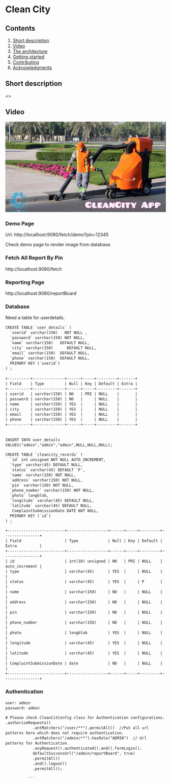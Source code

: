 # Clean City

## Contents

1. [Short description](#short-description)
1. [Video](#video)
1. [The architecture](#the-architecture)
1. [Getting started](#getting-started)
1. [Contributing](#contributing)
1. [Acknowledgments](#acknowledgments)

## Short description

<<Write short desc>>
	
## Video

[![Watch the video](https://github.com/infyboys2020/CleanCityApp/blob/main/CleanCity_thumbnail.jpeg)](https://www.youtube.com/watch?v=tEvMhoRC7dY)

### Demo Page 

Url: http://localhost:9080/fetch/demo?pin=12345

Check demo page to render image from database.


### Fetch All Report By Pin

http://localhost:9080/fetch

### Reporting Page
http://localhost:9080/reportBoard


### Database

Need a table for userdetails.

```
CREATE TABLE `user_details` (
  `userid` varchar(150)   NOT NULL ,
  `password` varchar(150) NOT NULL,
  `name` varchar(150)   DEFAULT NULL,
  `city` varchar(150)	   DEFAULT NULL,
  `email` varchar(150)	DEFAULT NULL,
  `phone` varchar(150)	DEFAULT NULL,
  PRIMARY KEY (`userid`)
) ;

+----------+--------------+------+-----+---------+-------+
| Field    | Type         | Null | Key | Default | Extra |
+----------+--------------+------+-----+---------+-------+
| userid   | varchar(150) | NO   | PRI | NULL    |       |
| password | varchar(150) | NO   |     | NULL    |       |
| name     | varchar(150) | YES  |     | NULL    |       |
| city     | varchar(150) | YES  |     | NULL    |       |
| email    | varchar(150) | YES  |     | NULL    |       |
| phone    | varchar(150) | YES  |     | NULL    |       |
+----------+--------------+------+-----+---------+-------+


INSERT INTO user_details VALUES("admin","admin","admin",NULL,NULL,NULL);

```

```
CREATE TABLE `cleancity_records` (
  `id` int unsigned NOT NULL AUTO_INCREMENT,
  `type` varchar(45) DEFAULT NULL,
  `status` varchar(45) DEFAULT 'P',
  `name` varchar(150) NOT NULL,
  `address` varchar(150) NOT NULL,
  `pin` varchar(150) NOT NULL,
  `phone_number` varchar(150) NOT NULL,
  `photo` longblob,
  `longitude` varchar(45) DEFAULT NULL,
  `latitude` varchar(45) DEFAULT NULL,
   ComplaintSubmissionDate DATE NOT NULL,
  PRIMARY KEY (`id`)
) ;

```
```
+-------------------------+------------------+------+-----+---------+----------------+
| Field                   | Type             | Null | Key | Default | Extra          |
+-------------------------+------------------+------+-----+---------+----------------+
| id                      | int(10) unsigned | NO   | PRI | NULL    | auto_increment |
| type                    | varchar(45)      | YES  |     | NULL    |                |
| status                  | varchar(45)      | YES  |     | P       |                |
| name                    | varchar(150)     | NO   |     | NULL    |                |
| address                 | varchar(150)     | NO   |     | NULL    |                |
| pin                     | varchar(150)     | NO   |     | NULL    |                |
| phone_number            | varchar(150)     | NO   |     | NULL    |                |
| photo                   | longblob         | YES  |     | NULL    |                |
| longitude               | varchar(45)      | YES  |     | NULL    |                |
| latitude                | varchar(45)      | YES  |     | NULL    |                |
| ComplaintSubmissionDate | date             | NO   |     | NULL    |                |
+-------------------------+------------------+------+-----+---------+----------------+

```
### Authentication
```
user: admin
password: admin

```
```
# Please check CleanCitConfig class for Authentication configurations.
.authorizeRequests()
	        .antMatchers("/user/**").permitAll()  //Put all url patterns here which does not require authentication.
	        .antMatchers("/admin/**").hasRole("ADMIN")  // Url patterns for Authentication.
	        .anyRequest().authenticated().and().formLogin().
	        defaultSuccessUrl("/admin/reportBoard", true)
	        .permitAll()
	        .and().logout()
	        .permitAll();
          
          ```
